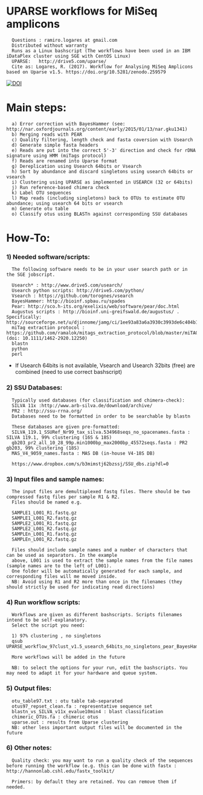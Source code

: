 #  UPARSE workflows for MiSeq amplicons
      
      Questions : ramiro.logares at gmail.com      
      Distributed without warranty
      Runs as a Linux bashscript (The workflows have been used in an IBM iDataPlex cluster using SGE with CentOS Linux)
      UPARSE:   http://drive5.com/uparse/
      Cite as: Logares, R. (2017). Workflow for Analysing MiSeq Amplicons based on Uparse v1.5. https://doi.org/10.5281/zenodo.259579
   [![DOI](https://zenodo.org/badge/DOI/10.5281/zenodo.259579.svg)](https://doi.org/10.5281/zenodo.259579)
      
# Main steps:
      
      a) Error correction with BayesHammer (see: http://nar.oxfordjournals.org/content/early/2015/01/13/nar.gku1341)
      b) Merging reads with PEAR
      c) Quality filtering, length check and fasta coversion with Usearch
      d) Generate simple fasta headers
      e) Reads are put into the correct 5'-3' direction and check for rDNA signature using HMM (miTags protocol)
      f) Reads are renamed into Uparse format
      g) Dereplication using Usearch 64bits or Vsearch
      h) Sort by abundance and discard singletons using usearch 64bits or vsearch
      i) Clustering using UPARSE as implemented in USEARCH (32 or 64bits)
      j) Run reference-based chimera check
      k) Label OTU sequences
      l) Map reads (including singletons) back to OTUs to estimate OTU abundance; using usearch 64 bits or vsearch
      m) Generate otu table
      o) Classify otus using BLASTn against corresponding SSU databases

# How-To:

### 1) Needed software/scripts: 

      The following software needs to be in your user search path or in the SGE jobscript.  

      Usearch* : http://www.drive5.com/usearch/
      Usearch python scripts: http://drive5.com/python/
      Vsearch : https://github.com/torognes/vsearch
      BayesHammer: http://bioinf.spbau.ru/spades
      Pear: http://sco.h-its.org/exelixis/web/software/pear/doc.html
      Augustus scripts : http://bioinf.uni-greifswald.de/augustus/ . Specifically: http://sourceforge.net/u/djinnome/jamg/ci/1ee93a83a6a3930c3993de6c404b1ed0522bde57/tree/3rd_party/augustus.2.7/scripts/simplifyFastaHeaders.pl
      miTag extraction protocol : https://github.com/ramalok/mitags_extraction_protocol/blob/master/miTAGs_extraction_protocol.zip  (doi: 10.1111/1462-2920.12250)
      blastn
      python
      perl

* If Usearch 64bits is not available, Vsearch and Usearch 32bits (free) are combined (need to use correct bashscript)

### 2) SSU Databases:
      Typically used databases (for classification and chimera-check):      
      SILVA 11x :http://www.arb-silva.de/download/archive/
      PR2 : http://ssu-rrna.org/
      Databases need to be formatted in order to be searchable by blastn
      
      These databases are given pre-formatted:
      SILVA_119.1_SSURef_Nr99_tax_silva.534968seqs_no_spacenames.fasta : SILVA 119.1, 99% clustering (16S & 18S)
      gb203_pr2_all_10_28_99p.min1000bp_max2000bp_45572seqs.fasta : PR2 gb203, 99% clustering (18S)
      MAS_V4_9059_names.fasta : MAS DB (in-house V4-18S DB) 

      https://www.dropbox.com/s/b3mimstj62bzssj/SSU_dbs.zip?dl=0

### 3) Input files and sample names:

      The input files are demultiplexed fastq files. There should be two compressed fastq files per sample R1 & R2.
      Files should be named e.g. 
      
      SAMPLE1_L001_R1.fastq.gz
      SAMPLE1_L001_R2.fastq.gz
      SAMPLE2_L001_R1.fastq.gz
      SAMPLE2_L001_R2.fastq.gz
      SAMPLEn_L001_R1.fastq.gz
      SAMPLEn_L001_R2.fastq.gz
   
      Files should include sample names and a number of characters that can be used as separators. In the example  
      above, L001 is used to extract the sample names from the file names (sample names are to the left of L001).
      One folder will be automatically generated for each sample, and corresponding files will me moved inside.
      NB: Avoid using R1 and R2 more than once in the filenames (they should strictly be used for indicating read directions)

### 4) Run workflow scripts:
     
      Workflows are given as different bashscripts. Scripts filenames intend to be self-explanatory.
      Select the script you need:
      
      1) 97% clustering , no singletons
      qsub UPARSE_workflow_97clust_v1.5_usearch_64bits_no_singletons_pear_BayesHammer.sh
      
      More workflows will be added in the future
      
      NB: to select the options for your run, edit the bashscripts. You may need to adapt it for your hardware and queue system.
      
### 5) Output files:
      otu_table97.txt : otu table tab-separated
      otus97_repset_clean.fa : representative sequence set
      blastn_vs_SILVA_v11x_evalue10min4 : blast classification
      chimeric_OTUs.fa : chimeric otus
      uparse.out : results from Uparse clustering
      NB: other less important output files will be documented in the future
  
### 6) Other notes:

      Quality check: you may want to run a quality check of the sequences before running the workflow (e.g. this can be done with fastx : http://hannonlab.cshl.edu/fastx_toolkit/
      
      Primers: by default they are retained. You can remove them if needed.
      
      
